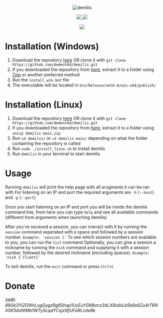 <p align="center">
  <img src="https://user-images.githubusercontent.com/93228501/153414110-c20ec573-7fb4-43ae-a252-6fb01790e22a.png" alt="demilis"/>
</p>
<p align="center">
  <a href="https://github.com/dement6d/demilis/releases/download/v1.0.0/demilis_linux-x86-64">
    <img src="https://img.shields.io/badge/linux-v1.0.0-%23bf1919?style=flat-square"/>
  </a>
  <a href="https://github.com/dement6d/demilis/releases/download/v1.0.0/demilis_win-x86-64.exe">
    <img src="https://img.shields.io/badge/windows-v1.0.0-%23bf1919?style=flat-square"/>
  </a>
</p>
<p align="center">
  <a href="https://github.com/dement6d/demilis/releases/download/v1.0.0/sha256sums.txt">
    <img src="https://img.shields.io/badge/sha256sums-%23bf1919?style=flat-square"/>
  </a>
</p>

# Installation (Windows)
1. Download the repository [here](https://github.com/dement6d/demilis/archive/refs/heads/main.zip) OR clone it with `git clone https://github.com/dement6d/demilis.git`
2. If you downloaded the repository from [here](https://github.com/dement6d/demilis/archive/refs/heads/main.zip), extract it to a folder using [7zip](https://sourceforge.net/projects/sevenzip/files/7-Zip/) or another preferred method
3. Run the `install_win.bat` file
4. The executable will be located in `bin/Release/net6.0/win-x64/publish/`

# Installation (Linux)
1. Download the repository [here](https://github.com/dement6d/demilis/archive/refs/heads/main.zip) OR clone it with `git clone https://github.com/dement6d/demilis.git`
2. If you downloaded the repository from [here](https://github.com/dement6d/demilis/archive/refs/heads/main.zip), extract it to a folder using `unzip demilis-main.zip`
3. Run `cd demilis/` or `cd demilis-main/` depending on what the folder containing the repository is called
4. Run `sudo ./install_linux.sh` to install demilis
5. Run `demilis` in your terminal to start demilis

# Usage
Running `demilis` will print the help page with all arugments it can be ran with
For listening on an IP and port the required arguments are `-h` (`--host`) and `-p` (`--port`)

Once you start listening on an IP and port you will be inside the demilis command line, from here you can type `help` and see all available commands (different from arguments when launching demilis)

After you've recieved a session, you can interact with it by running the `session` command seperated with a space and followed by a session number. `Example: 'session 1'`
To see which session numbers are available to you, you can run the `list` command
Optionally, you can give a session a nickname by running the `nick` command and supplying it with a session number, followed by the desired nickname (excluding spaces). `Example: 'nick 1 Client1'` 

To exit demilis, run the `exit` command or press `Ctrl+C`

# Donate
###### XMR: 89Gk3YiZGWnLsgGygzRg8Shqp1UyEuYGMbnrz3dLX9isbiLb5b8e6Zu4rT6NX5K5dsNtMb1WTyScqdYCsjxNfUFaRLcdeBk
